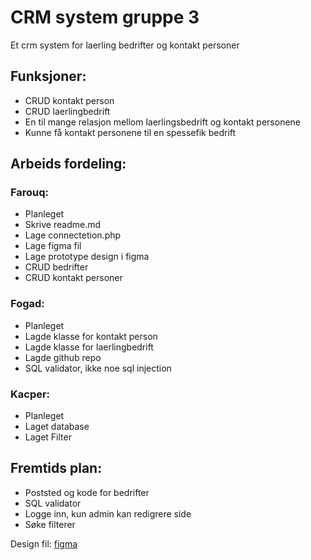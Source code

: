 # CRM system gruppe 3
Et crm system for laerling bedrifter og kontakt personer

## Funksjoner:
* CRUD kontakt person
* CRUD laerlingbedrift
* En til mange relasjon mellom laerlingsbedrift og kontakt personene
* Kunne få kontakt personene til en spessefik bedrift

## Arbeids fordeling:

### Farouq:
* Planleget
* Skrive readme.md
* Lage connectetion.php
* Lage figma fil
* Lage prototype design i figma
* CRUD bedrifter
* CRUD kontakt personer

### Fogad:
* Planleget
* Lagde klasse for kontakt person 
* Lagde klasse for laerlingbedrift
* Lagde github repo
* SQL validator, ikke noe sql injection

### Kacper:
* Planleget
* Laget database
* Laget Filter

## Fremtids plan:
* Poststed og kode for bedrifter
* SQL validator
* Logge inn, kun admin kan redigrere side
* Søke filterer


Design fil: [figma](https://www.figma.com/file/583UQkmZ03ORYwDYSTCY40/Untitled?type=design&node-id=0%3A1&mode=design&t=NUXagWx2J67Azi8P-1)

